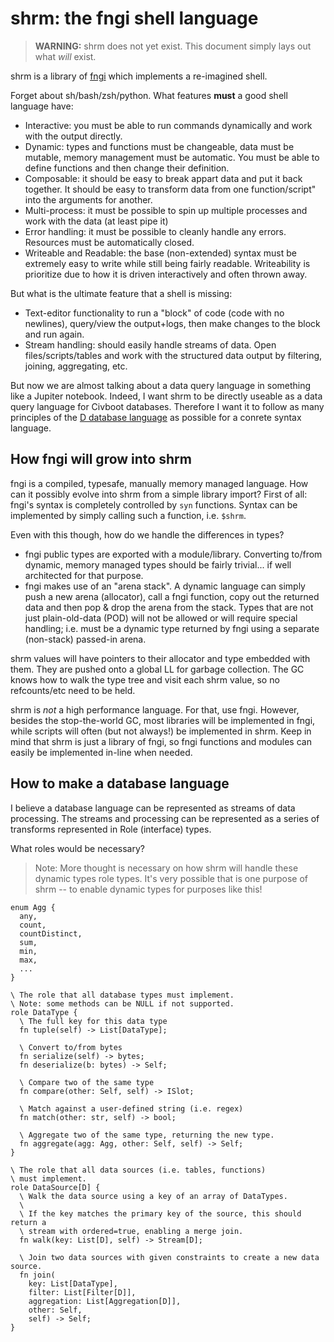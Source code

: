 # shrm: the fngi shell language

> **WARNING:** shrm does not yet exist. This document simply lays out what
> _will_ exist.

shrm is a library of [fngi] which implements a re-imagined shell.

Forget about sh/bash/zsh/python. What features **must** a good shell language
have:

* Interactive: you must be able to run commands dynamically and work with the
  output directly.
* Dynamic: types and functions must be changeable, data must be mutable, memory
  management must be automatic. You must be able to define functions and then
  change their definition.
* Composable: it should be easy to break appart data and put it back together.
  It should be easy to transform data from one function/script" into the
  arguments for another.
* Multi-process: it must be possible to spin up multiple processes and
  work with the data (at least pipe it)
* Error handling: it must be possible to cleanly handle any errors. Resources
  must be automatically closed.
* Writeable and Readable: the base (non-extended) syntax must be extremely easy
  to write while still being fairly readable. Writeability is prioritize due
  to how it is driven interactively and often thrown away.

But what is the ultimate feature that a shell is missing:

* Text-editor functionality to run a "block" of code (code with no newlines),
  query/view the output+logs, then make changes to the block and run again.
* Stream handling: should easily handle streams of data. Open
  files/scripts/tables and work with the structured data output by filtering,
  joining, aggregating, etc.

But now we are almost talking about a data query language in something like a
Jupiter notebook. Indeed, I want shrm to be directly useable as a data query
language for Civboot databases. Therefore I want it to follow as many principles
of the [D database language] as possible for a conrete syntax language.

[D database language]: https://www.dcs.warwick.ac.uk/~hugh/TTM/DTATRM.pdf

## How fngi will grow into shrm

fngi is a compiled, typesafe, manually memory managed language. How can it
possibly evolve into shrm from a simple library import? First of all: fngi's
syntax is completely controlled by `syn` functions. Syntax can be implemented by
simply calling such a function, i.e. `$shrm`.

Even with this though, how do we handle the differences in types?

* fngi public types are exported with a module/library. Converting to/from
  dynamic, memory managed types should be fairly trivial... if well architected
  for that purpose.
* fngi makes use of an "arena stack". A dynamic language can simply push a
  new arena (allocator), call a fngi function, copy out the returned data and
  then pop & drop the arena from the stack. Types that are not just plain-old-data
  (POD) will not be allowed or will require special handling; i.e. must be a
  dynamic type returned by fngi using a separate (non-stack) passed-in arena.

shrm values will have pointers to their allocator and type embedded with them.
They are pushed onto a global LL for garbage collection. The GC knows how to
walk the type tree and visit each shrm value, so no refcounts/etc need to be
held.

shrm is _not_ a high performance language. For that, use fngi. However, besides
the stop-the-world GC, most libraries will be implemented in fngi, while scripts
will often (but not always!) be implemented in shrm. Keep in mind that shrm is
just a library of fngi, so fngi functions and modules can easily be implemented
in-line when needed.

[fngi]: http://github.com/civboot/fngi

## How to make a database language
I believe a database language can be represented as streams of data processing.
The streams and processing can be represented as a series of transforms
represented in Role (interface) types.

What roles would be necessary?

> Note: More thought is necessary on how shrm will handle these dynamic types
> role types.  It's very possible that is one purpose of shrm -- to enable
> dynamic types for purposes like this!

```
enum Agg {
  any,
  count,
  countDistinct,
  sum,
  min,
  max,
  ...
}

\ The role that all database types must implement.
\ Note: some methods can be NULL if not supported.
role DataType {
  \ The full key for this data type
  fn tuple(self) -> List[DataType];

  \ Convert to/from bytes
  fn serialize(self) -> bytes;
  fn deserialize(b: bytes) -> Self;

  \ Compare two of the same type
  fn compare(other: Self, self) -> ISlot;

  \ Match against a user-defined string (i.e. regex)
  fn match(other: str, self) -> bool;

  \ Aggregate two of the same type, returning the new type.
  fn aggregate(agg: Agg, other: Self, self) -> Self;
}

\ The role that all data sources (i.e. tables, functions)
\ must implement.
role DataSource[D] {
  \ Walk the data source using a key of an array of DataTypes.
  \
  \ If the key matches the primary key of the source, this should return a
  \ stream with ordered=true, enabling a merge join.
  fn walk(key: List[D], self) -> Stream[D];

  \ Join two data sources with given constraints to create a new data source.
  fn join(
    key: List[DataType],
    filter: List[Filter[D]],
    aggregation: List[Aggregation[D]],
    other: Self,
    self) -> Self;
}
```


